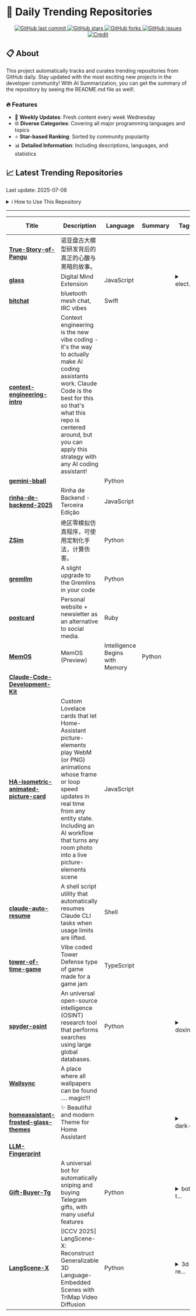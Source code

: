 # 🌟 Daily Trending Repositories

<div align="center">
<a href="https://github.com/marc-ko/daily-trending-repo/commits/main">
    <img src="https://img.shields.io/github/last-commit/marc-ko/daily-trending-repo" alt="GitHub last commit" />
</a>

<a href="https://github.com/marc-ko/daily-trending-repo/stargazers">
    <img src="https://img.shields.io/github/stars/marc-ko/daily-trending-repo" alt="GitHub stars" />
</a>
<a href="https://github.com/marc-ko/daily-trending-repo/network/members">
    <img src="https://img.shields.io/github/forks/marc-ko/daily-trending-repo" alt="GitHub forks" />
</a>
<a href="https://github.com/marc-ko/daily-trending-repo/issues">
    <img src="https://img.shields.io/github/issues/marc-ko/daily-trending-repo" alt="GitHub issues" />
</a>
<a alt="credit" href="https://github.com/zezhishao/DailyArXiv">
 <img src="https://img.shields.io/badge/credit%20-%20Idea%20From%20This%20Repo-blue" alt="Credit">
</a>
</div>

## 📋 About

This project automatically tracks and curates trending repositories from GitHub daily. Stay updated with the most exciting new projects in the developer community! With AI Summarization, you can get the summary of the repository by seeing the README.md file as well!.

### 🔥 Features

- 🔄 **Weekly Updates**: Fresh content every week Wednesday
- 🌐 **Diverse Categories**: Covering all major programming languages and topics
- ⭐ **Star-based Ranking**: Sorted by community popularity
- 📊 **Detailed Information**: Including descriptions, languages, and statistics

## 📈 Latest Trending Repositories

Last update: 2025-07-08

<details>
<summary>ℹ️ How to Use This Repository</summary>

1. **Star & Watch**: Click the 'Star' and 'Watch' buttons to receive weekly email notifications
2. **Browse**: Explore trending repositories organized by popularity
3. **Contribute**: Feel free to open issues or suggest improvements

</details>

---

| **Title** | **Description** | **Language** | **Summary** | **Tags** | **Stars Count** |
| --- | --- | --- | --- | --- | --- |
| **[True-Story-of-Pangu](https://github.com/HW-whistleblower/True-Story-of-Pangu)** | 诺亚盘古大模型研发背后的真正的心酸与黑暗的故事。 |  |  |  | 7059 |
| **[glass](https://github.com/pickle-com/glass)** | Digital Mind Extension | JavaScript |  | <details><summary>elect...</summary><p>electron, local-first, nextjs, open-source, tailwindcss</p></details> | 3646 |
| **[bitchat](https://github.com/jackjackbits/bitchat)** | bluetooth mesh chat, IRC vibes | Swift |  |  | 3584 |
| **[context-engineering-intro](https://github.com/coleam00/context-engineering-intro)** | Context engineering is the new vibe coding - it's the way to actually make AI coding assistants work. Claude Code is the best for this so that's what this repo is centered around, but you can apply this strategy with any AI coding assistant! |  |  |  | 3150 |
| **[gemini-bball](https://github.com/farzaa/gemini-bball)** |  | Python |  |  | 992 |
| **[rinha-de-backend-2025](https://github.com/zanfranceschi/rinha-de-backend-2025)** | Rinha de Backend - Terceira Edição | JavaScript |  |  | 563 |
| **[ZSim](https://github.com/ZZZSimulator/ZSim)** | 绝区零模拟仿真程序，可使用定制化手法，计算伤害。 | Python |  |  | 556 |
| **[gremllm](https://github.com/awwaiid/gremllm)** | A slight upgrade to the Gremlins in your code | Python |  |  | 519 |
| **[postcard](https://github.com/contraptionco/postcard)** | Personal website + newsletter as an alternative to social media. | Ruby |  |  | 456 |
| **[MemOS](https://github.com/MemTensor/MemOS)** | MemOS (Preview) | Intelligence Begins with Memory | Python |  | <details><summary>agent...</summary><p>agent, kv-cache, language-model, llm, llm-memory, long-term-memory, lora, memcube, memory, memory-management, memory-operating-system, memory-retrieval, memory-scheduling, memos, neo4j, rag, retrieval-augmented-generation, tree</p></details> | 448 |
| **[Claude-Code-Development-Kit](https://github.com/peterkrueck/Claude-Code-Development-Kit)** |  |  |  |  | 415 |
| **[HA-isometric-animated-picture-card](https://github.com/tikel1/HA-isometric-animated-picture-card)** | Custom Lovelace cards that let Home-Assistant picture-elements play WebM (or PNG) animations whose frame or loop speed updates in real time from any entity state. Including an AI workflow that turns any room photo into a live picture-elements scene | JavaScript |  |  | 362 |
| **[claude-auto-resume](https://github.com/terryso/claude-auto-resume)** | A shell script utility that automatically resumes Claude CLI tasks when usage limits are lifted. | Shell |  |  | 319 |
| **[tower-of-time-game](https://github.com/maciej-trebacz/tower-of-time-game)** | Vibe coded Tower Defense type of game made for a game jam | TypeScript |  |  | 288 |
| **[spyder-osint](https://github.com/bytillo/spyder-osint)** | An universal open-source intelligence (OSINT) research tool that performs searches using large global databases. | Python |  | <details><summary>doxin...</summary><p>doxing, osint, osint-tool, python</p></details> | 280 |
| **[Wallsync](https://github.com/leroiduflow/Wallsync)** | A place where all wallpapers can be found .... magic!!! |  |  |  | 274 |
| **[homeassistant-frosted-glass-themes](https://github.com/wessamlauf/homeassistant-frosted-glass-themes)** | ✨ Beautiful and modern Theme for Home Assistant  |  |  | <details><summary>dark-...</summary><p>dark-theme, hacs, hacs-theme, home-assistant, home-assistant-theme, light-theme, modern, theme</p></details> | 268 |
| **[LLM-Fingerprint](https://github.com/HonestyAGI/LLM-Fingerprint)** |  |  |  |  | 244 |
| **[Gift-Buyer-Tg](https://github.com/salukiDew/Gift-Buyer-Tg)** | A universal bot for automatically sniping and buying Telegram gifts, with many useful features | Python |  | <details><summary>bot-t...</summary><p>bot-telegram, gift-buyer, telegram, telegram-gifts</p></details> | 218 |
| **[LangScene-X](https://github.com/liuff19/LangScene-X)** | [ICCV 2025] LangScene-X: Reconstruct Generalizable 3D Language-Embedded Scenes with TriMap Video Diffusion | Python |  | <details><summary>3d-re...</summary><p>3d-reconstruction, diffusion, unified-model, video-generation</p></details> | 192 |

